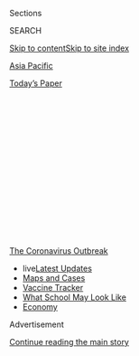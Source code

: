 <div id="app">

<div>

<div>

<div>

<div class="NYTAppHideMasthead css-1q2w90k e1suatyy0">

<div class="section css-ui9rw0 e1suatyy2">

<div class="css-eph4ug er09x8g0">

<div class="css-6n7j50">

</div>

<span class="css-1dv1kvn">Sections</span>

<div class="css-10488qs">

<span class="css-1dv1kvn">SEARCH</span>

</div>

[Skip to content](#site-content)[Skip to site index](#site-index)

</div>

<div id="masthead-section-label" class="css-1wr3we4 eaxe0e00">

[Asia
Pacific](https://www.nytimes.com/section/world/asia)

</div>

<div class="css-10698na e1huz5gh0">

</div>

</div>

<div id="masthead-bar-one" class="section hasLinks css-15hmgas e1csuq9d3">

<div class="css-uqyvli e1csuq9d0">

</div>

<div class="css-1uqjmks e1csuq9d1">

</div>

<div class="css-9e9ivx">

[](https://myaccount.nytimes.com/auth/login?response_type=cookie&client_id=vi)

</div>

<div class="css-1bvtpon e1csuq9d2">

[Today’s
Paper](https://www.nytimes.com/section/todayspaper)

</div>

</div>

</div>

</div>

<div data-aria-hidden="false">

<div id="site-content" data-role="main">

<div>

<div class="css-1aor85t" style="opacity:0.000000001;z-index:-1;visibility:hidden">

<div class="css-1hqnpie">

<div class="css-epjblv">

<span class="css-17xtcya">[Asia
Pacific](/section/world/asia)</span><span class="css-x15j1o">|</span><span class="css-fwqvlz">Indian
Billionaires Bet Big on Head Start in Coronavirus Vaccine
Race</span>

</div>

<div class="css-k008qs">

<div class="css-1iwv8en">

<span class="css-18z7m18"></span>

<div>

</div>

</div>

<span class="css-1n6z4y">https://nyti.ms/2XicLKP</span>

<div class="css-1705lsu">

<div class="css-4xjgmj">

<div class="css-4skfbu" data-role="toolbar" data-aria-label="Social Media Share buttons, Save button, and Comments Panel with current comment count" data-testid="share-tools">

  - 
  - 
  - 
  - 
    
    <div class="css-6n7j50">
    
    </div>

  - 
  - 

</div>

</div>

</div>

</div>

</div>

</div>

<div id="NYT_TOP_BANNER_REGION" class="css-13pd83m">

<div>

<div id="styln-prism-menu-1592847958612" class="section interactive-content interactive-size-medium css-1edisqu">

<div class="css-17ih8de interactive-body">

<div id="scroll-container" class="css-1gj85ro">

[<span class="styln-title-wrap"><span class="css-1pje3qr">The
Coronavirus</span><span class="css-1pje3qr">
Outbreak</span></span>](https://www.nytimes.com/news-event/coronavirus?action=click&pgtype=Article&state=default&region=TOP_BANNER&context=storylines_menu)

  - <span class="css-kqxiym" data-emphasize="true">live</span>[Latest
    Updates](https://www.nytimes.com/2020/08/01/world/coronavirus-covid-19.html?action=click&pgtype=Article&state=default&region=TOP_BANNER&context=storylines_menu)
  - [Maps and
    Cases](https://www.nytimes.com/interactive/2020/us/coronavirus-us-cases.html?action=click&pgtype=Article&state=default&region=TOP_BANNER&context=storylines_menu)
  - [Vaccine
    Tracker](https://www.nytimes.com/interactive/2020/science/coronavirus-vaccine-tracker.html?action=click&pgtype=Article&state=default&region=TOP_BANNER&context=storylines_menu)
  - [What School May Look
    Like](https://www.nytimes.com/interactive/2020/07/29/us/schools-reopening-coronavirus.html?action=click&pgtype=Article&state=default&region=TOP_BANNER&context=storylines_menu)
  - [Economy](https://www.nytimes.com/live/2020/07/31/business/stock-market-today-coronavirus?action=click&pgtype=Article&state=default&region=TOP_BANNER&context=storylines_menu)

</div>

</div>

</div>

</div>

</div>

<div id="top-wrapper" class="css-1sy8kpn">

<div id="top-slug" class="css-l9onyx">

Advertisement

</div>

[Continue reading the main
story](#after-top)

<div class="ad top-wrapper" style="text-align:center;height:100%;display:block;min-height:250px">

<div id="top" class="place-ad" data-position="top" data-size-key="top">

</div>

</div>

<div id="after-top">

</div>

</div>

<div>

<div id="sponsor-wrapper" class="css-1hyfx7x">

<div id="sponsor-slug" class="css-19vbshk">

Supported by

</div>

[Continue reading the main
story](#after-sponsor)

<div id="sponsor" class="ad sponsor-wrapper" style="text-align:center;height:100%;display:block">

</div>

<div id="after-sponsor">

</div>

</div>

<div class="css-186x18t">

</div>

<div class="css-1vkm6nb ehdk2mb0">

# Indian Billionaires Bet Big on Head Start in Coronavirus Vaccine Race

</div>

The world’s largest vaccine producer, the Serum Institute, announced a
plan to make hundreds of millions of doses of an unproven inoculation.
It’s a gamble with a huge upside. And huge risks.

<div class="css-79elbk" data-testid="photoviewer-wrapper">

<div class="css-z3e15g" data-testid="photoviewer-wrapper-hidden">

</div>

<div class="css-1a48zt4 ehw59r15" data-testid="photoviewer-children">

![<span class="css-16f3y1r e13ogyst0" data-aria-hidden="true">Scientists
at the Serum Institute in Pune, India, working on a bioreactor. Inside
is a promising coronavirus vaccine
candidate.</span><span class="css-cnj6d5 e1z0qqy90" itemprop="copyrightHolder"><span class="css-1ly73wi e1tej78p0">Credit...</span><span><span>Atul
Loke for The New York
Times</span></span></span>](https://static01.nyt.com/images/2020/08/02/world/02virus-india-vaccine/merlin_175095756_ab6859c7-a529-4f1f-809d-0b4ccf992203-articleLarge.jpg?quality=75&auto=webp&disable=upscale)

</div>

</div>

<div class="css-18e8msd">

<div class="css-vp77d3 epjyd6m0">

<div class="css-hus3qt ey68jwv0" data-aria-hidden="true">

[![Jeffrey
Gettleman](https://static01.nyt.com/images/2018/10/10/multimedia/author-jeffrey-gettleman/author-jeffrey-gettleman-thumbLarge.png
"Jeffrey Gettleman")](https://www.nytimes.com/by/jeffrey-gettleman)

</div>

<div class="css-1baulvz">

By [<span class="css-1baulvz last-byline" itemprop="name">Jeffrey
Gettleman</span>](https://www.nytimes.com/by/jeffrey-gettleman)

</div>

</div>

  - 
    
    <div class="css-ld3wwf e16638kd2">
    
    Aug. 1, 2020Updated <span class="css-epvm6">9:19 a.m.
    ET</span>
    
    </div>

  - 
    
    <div class="css-4xjgmj">
    
    <div class="css-pvvomx" data-role="toolbar" data-aria-label="Social Media Share buttons, Save button, and Comments Panel with current comment count" data-testid="share-tools">
    
      - 
      - 
      - 
      - 
        
        <div class="css-6n7j50">
        
        </div>
    
      - 
      - 
    
    </div>
    
    </div>

</div>

</div>

<div class="section meteredContent css-1r7ky0e" name="articleBody" itemprop="articleBody">

<div class="css-1fanzo5 StoryBodyCompanionColumn">

<div class="css-53u6y8">

PUNE, India — In early May, an extremely well-sealed steel box arrived
at the cold room of the Serum Institute of India, the world’s largest
vaccine maker.

Inside, packed in dry ice, sat a tiny 1-milliliter vial from Oxford,
England, containing the cellular material for one of the [world’s most
promising coronavirus
vaccines](https://www.nytimes.com/2020/04/27/world/europe/coronavirus-vaccine-update-oxford.html).

Scientists in white lab coats brought the vial to Building 14, carefully
poured the contents into a flask, added a medium of vitamins and sugar
and began growing billions of cells. Thus began one of the biggest
gambles yet in the quest to find the vaccine that will bring the world’s
Covid-19 nightmare to an end.

[The Serum Institute](https://www.seruminstitute.com/index.php), which
is exclusively controlled by a small and fabulously rich Indian family
and started out years ago as a horse farm, is doing what a few other
companies in the race for a vaccine are doing: mass-producing hundreds
of millions of doses of a vaccine candidate that is still in trials and
might not even work.

</div>

</div>

<div class="css-1fanzo5 StoryBodyCompanionColumn">

<div class="css-53u6y8">

But if it does, Adar Poonawalla, Serum’s chief executive and the only
child of the company’s founder, will become one of the most tugged-at
men in the world. He will have on hand what everyone wants, possibly in
greater quantities before anyone else.

His company, which has teamed up with the Oxford scientists developing
the vaccine, [was one of the first to boldly
announce](https://www.news18.com/news/business/indias-serum-institute-to-make-millions-of-potential-coronavirus-vaccine-doses-2597041.html),
in April, that it was going to mass-produce a vaccine before clinical
trials even ended. Now, Mr. Poonawalla’s fastest vaccine assembly lines
are being readied to crank out 500 doses each minute, and his phone
rings endlessly.

National health ministers, prime ministers and other heads of state (he
wouldn’t say who) and friends he hasn’t heard from in years have been
calling him, he said, begging for the first batches.

“I’ve had to explain to them that, ‘Look I can’t just give it to you
like this,’” he said.

</div>

</div>

<div class="css-79elbk" data-testid="photoviewer-wrapper">

<div class="css-z3e15g" data-testid="photoviewer-wrapper-hidden">

</div>

<div class="css-1a48zt4 ehw59r15" data-testid="photoviewer-children">

![<span class="css-16f3y1r e13ogyst0" data-aria-hidden="true">Adar
Poonawalla, Serum’s chief executive, says that he will split the
hundreds of millions of vaccine doses he produces 50-50 between India
and the rest of the
world.</span><span class="css-cnj6d5 e1z0qqy90" itemprop="copyrightHolder"><span class="css-1ly73wi e1tej78p0">Credit...</span><span>Atul
Loke for The New York
Times</span></span>](https://static01.nyt.com/images/2020/07/29/world/00virus-india-vaccine-2/merlin_174611103_eea92714-64a6-48e3-837d-a8774e80e04c-articleLarge.jpg?quality=75&auto=webp&disable=upscale)

</div>

</div>

<div class="css-1fanzo5 StoryBodyCompanionColumn">

<div class="css-53u6y8">

With the coronavirus pandemic turning the world upside down and all
hopes pinned on a vaccine, the Serum Institute finds itself in the
middle of an extremely competitive and murky endeavor. To get the
vaccine out as soon as possible, vaccine developers say they need
Serum’s mammoth assembly lines — each year, it churns out 1.5 billion
doses of other vaccines, mostly for poor countries, more than any other
company.

</div>

</div>

<div class="css-1fanzo5 StoryBodyCompanionColumn">

<div class="css-53u6y8">

Half of the world’s children have been vaccinated with Serum’s products.
Scale is its specialty. Just the other day, Mr. Poonawalla received a
shipment of 600 million glass vials.

But right now it’s not entirely clear how much of the coronavirus
vaccine that Serum will mass-produce will be kept by India or who will
fund its production, leaving the Poonawallas to navigate a torrent of
cross-pressures, political, financial, external and domestic.

[India has been walloped by the
coronavirus](https://www.nytimes.com/2020/07/16/world/asia/coronavirus-india-million-cases.html),
and with 1.3 billion people, it needs vaccine doses as much as anywhere.
It’s also led by a highly nationalistic prime minister, Narendra Modi,
whose government has already [blocked exports of
drugs](https://www.nytimes.com/2020/03/03/business/coronavirus-india-drugs.html)
that were believed to help treat Covid-19, the disease caused by the
coronavirus.

Adar Poonawalla, 39, says that he will split the hundreds of millions of
vaccine doses he produces 50-50 between India and the rest of the world,
with a focus on poorer countries, and that Mr. Modi’s government has not
objected to
this.

<div id="NYT_MAIN_CONTENT_1_REGION" class="css-9tf9ac">

<div>

<div id="styln-covid-updates-world" class="section interactive-content interactive-size-medium css-1ftcdic">

<div class="css-17ih8de interactive-body">

<div id="styln-briefing-block" data-asset-id="QXJ0aWNsZTpueXQ6Ly9hcnRpY2xlLzhiMjRmNTQ0LWVhMmUtNTlmNC1hMDZiLTM0YWI3YTlmN2E4YQ==">

<div class="briefing-block-header-section">

# [Latest Updates: Global Coronavirus Outbreak](https://www.nytimes.com/2020/08/01/world/coronavirus-covid-19.html?action=click&pgtype=Article&state=default&region=MAIN_CONTENT_1&context=storylines_live_updates)

<div class="briefing-block-ts">

Updated 2020-08-01T18:23:51.652Z

</div>

</div>

  - [Top officials work to break impasse over jobless
    benefit.](https://www.nytimes.com/2020/08/01/world/coronavirus-covid-19.html?action=click&pgtype=Article&state=default&region=MAIN_CONTENT_1&context=storylines_live_updates#link-3ac56579)
  - [The virus picks up dangerous speed in the Midwest, and in areas
    that had seen
    success.](https://www.nytimes.com/2020/08/01/world/coronavirus-covid-19.html?action=click&pgtype=Article&state=default&region=MAIN_CONTENT_1&context=storylines_live_updates#link-8796723)
  - [Thousands in Berlin protest Germany’s coronavirus
    measures.](https://www.nytimes.com/2020/08/01/world/coronavirus-covid-19.html?action=click&pgtype=Article&state=default&region=MAIN_CONTENT_1&context=storylines_live_updates#link-25930521)

<div class="briefing-block-footer">

<div class="briefing-block-footer-meta">

[See more
updates](https://www.nytimes.com/2020/08/01/world/coronavirus-covid-19.html?action=click&pgtype=Article&state=default&region=MAIN_CONTENT_1&context=storylines_live_updates)

</div>

<div class="briefing-block-briefinglinks">

<span>More live coverage:</span>
[Markets](https://www.nytimes.com/live/2020/07/31/business/stock-market-today-coronavirus?action=click&pgtype=Article&state=default&region=MAIN_CONTENT_1&context=storylines_live_updates)

</div>

</div>

</div>

</div>

</div>

</div>

</div>

But he added, “Look, they may still invoke some kind of emergency if
they deem fit or if they want
to.”

</div>

</div>

<div class="css-79elbk" data-testid="photoviewer-wrapper">

<div class="css-z3e15g" data-testid="photoviewer-wrapper-hidden">

</div>

<div class="css-1a48zt4 ehw59r15" data-testid="photoviewer-children">

<div class="css-1xdhyk6 erfvjey0">

<span class="css-1ly73wi e1tej78p0">Image</span>

<div class="css-zjzyr8">

<div data-testid="lazyimage-container" style="height:257.77777777777777px">

</div>

</div>

</div>

<span class="css-16f3y1r e13ogyst0" data-aria-hidden="true">A
multi-eyed, computer-driven camera carefully inspects each vial on the
assembly line, looking for cracks or other
flaws.</span><span class="css-cnj6d5 e1z0qqy90" itemprop="copyrightHolder"><span class="css-1ly73wi e1tej78p0">Credit...</span><span>Atul
Loke for The New York Times</span></span>

</div>

</div>

<div class="css-1fanzo5 StoryBodyCompanionColumn">

<div class="css-53u6y8">

The [Oxford-designed
vaccine](https://www.nytimes.com/2020/04/27/world/europe/coronavirus-vaccine-update-oxford.html)
is just one of several promising contenders that will soon be
mass-produced, in different factories around the world, before they are
proven to work. Vaccines take time not just to perfect but to
manufacture. Live cultures need weeks to grow inside bioreactors, for
instance, and each vial needs to be carefully cleaned, filled,
stoppered, sealed and packaged.

</div>

</div>

<div class="css-1fanzo5 StoryBodyCompanionColumn">

<div class="css-53u6y8">

The idea is to conduct these two processes simultaneously and start
production now, while the vaccines are still in trials, so that as soon
as the trials are finished — at best within the next six months, though
no one really knows — vaccine doses will be on hand, ready for a world
desperate to protect itself.

American and European governments have committed billions of dollars to
this effort, cutting deals with pharmaceutical giants such as Johnson &
Johnson, Pfizer, Sanofi and AstraZeneca to speed up the development and
production of select vaccine candidates in exchange for hundreds of
millions of
doses.

</div>

</div>

<div class="css-79elbk" data-testid="photoviewer-wrapper">

<div class="css-z3e15g" data-testid="photoviewer-wrapper-hidden">

</div>

<div class="css-1a48zt4 ehw59r15" data-testid="photoviewer-children">

<div class="css-1xdhyk6 erfvjey0">

<span class="css-1ly73wi e1tej78p0">Image</span>

<div class="css-zjzyr8">

<div data-testid="lazyimage-container" style="height:257.77777777777777px">

</div>

</div>

</div>

<span class="css-16f3y1r e13ogyst0" data-aria-hidden="true">Adar
Poonawalla turned this vintage plane that no longer flies into an office
suite on Serum’s campus in
Pune.</span><span class="css-cnj6d5 e1z0qqy90" itemprop="copyrightHolder"><span class="css-1ly73wi e1tej78p0">Credit...</span><span>Atul
Loke for The New York Times</span></span>

</div>

</div>

<div class="css-1fanzo5 StoryBodyCompanionColumn">

<div class="css-53u6y8">

AstraZeneca is the lead partner with the Oxford scientists, and it has
signed government contracts worth more than $1 billion to manufacture
the vaccine for Europe, the United States and other markets. But it has
allowed the Serum Institute to produce it as well. The difference, Mr.
Poonawalla said, is that his company is shouldering the cost of
production on its own.

But Serum is distinct from all other major vaccine producers in an
important way. Like many highly successful Indian businesses, it is
family-run. It can make decisions quickly and take big risks, like the
one it’s about to, which could cost the family hundreds of millions of
dollars.

Mr. Poonawalla said he was “70 to 80 percent” sure the Oxford vaccine
would work.

But, he added, “I hope we don’t go in too deep.”

</div>

</div>

<div class="css-1fanzo5 StoryBodyCompanionColumn">

<div class="css-53u6y8">

Unbeholden to shareholders, the Serum Institute is steered by only two
men: Mr. Poonawalla and his father, Cyrus, a horse breeder turned
billionaire.

</div>

</div>

<div class="css-79elbk" data-testid="photoviewer-wrapper">

<div class="css-z3e15g" data-testid="photoviewer-wrapper-hidden">

</div>

<div class="css-1a48zt4 ehw59r15" data-testid="photoviewer-children">

<div class="css-1xdhyk6 erfvjey0">

<span class="css-1ly73wi e1tej78p0">Image</span>

<div class="css-zjzyr8">

<div data-testid="lazyimage-container" style="height:295.79999999999995px">

</div>

</div>

</div>

<span class="css-16f3y1r e13ogyst0" data-aria-hidden="true">Cyrus
Poonawalla, center right, at a Poonawala-sponsored horse race in Mumbai,
in 2006. The elder Poonawalla began as a horse breeder and has become a
billionaire.</span><span class="css-cnj6d5 e1z0qqy90" itemprop="copyrightHolder"><span class="css-1ly73wi e1tej78p0">Credit...</span><span>Prodip
Guha/Getty Images</span></span>

</div>

</div>

<div class="css-1fanzo5 StoryBodyCompanionColumn">

<div class="css-53u6y8">

More than 50 years ago, the Serum Institute began as a shed on the
family’s thoroughbred horse farm. The elder Poonawalla realized that
instead of donating horses to a vaccine laboratory that needed horse
serum — one way of producing vaccines is to inject horses with small
amounts of toxins and then extract their antibody-rich blood serum — he
could process the serum and make the vaccines himself.

He started with tetanus in 1967. Then snake bite antidotes. Then shots
for tuberculosis, hepatitis, polio and the flu. From his stud farm in
the fertile and pleasantly humid town of Pune, Mr. Poonawalla built a
vaccine empire, and a staggering fortune.

Capitalizing on India’s combination of cheap labor and advanced
technology, the Serum Institute won contracts from Unicef, the Pan
American Health Organization and scores of countries, many of them poor,
to supply low-cost vaccines. The Poonawallas have now entered the
[pantheon of India’s richest
families](https://www.forbes.com/sites/naazneenkarmali/2020/04/07/indias-10-richest-billionaires-in-2020/#316831d47c23),
worth more than $5 billion.

Horses are still everywhere. Live ones trot around emerald paddocks,
topiary ones guard the front gates, and fancy glass ornaments frozen in
mid-strut stand on the tabletop of Serum’s baronial boardroom
overlooking its industrial park, where 5,000 people work.

Inside the facility producing the coronavirus vaccine candidate,
white-hooded scientists monitor the vital signs of the bioreactors, huge
stainless steel vats where the vaccine’s cellular material is
reproduced. Visitors are not allowed inside but can peer through
double-paned
glass.

</div>

</div>

<div class="css-79elbk" data-testid="photoviewer-wrapper">

<div class="css-z3e15g" data-testid="photoviewer-wrapper-hidden">

</div>

<div class="css-1a48zt4 ehw59r15" data-testid="photoviewer-children">

<div class="css-1xdhyk6 erfvjey0">

<span class="css-1ly73wi e1tej78p0">Image</span>

<div class="css-zjzyr8">

<div data-testid="lazyimage-container" style="height:257.77777777777777px">

</div>

</div>

</div>

<span class="css-16f3y1r e13ogyst0" data-aria-hidden="true">Technicians
running one of the many high-speed vaccine assembly lines at the Serum
Institute in early
July.</span><span class="css-cnj6d5 e1z0qqy90" itemprop="copyrightHolder"><span class="css-1ly73wi e1tej78p0">Credit...</span><span>Atul
Loke for The New York Times</span></span>

</div>

</div>

<div class="css-1fanzo5 StoryBodyCompanionColumn">

<div class="css-53u6y8">

“These cells are very delicate,” said Santosh Narwade, a Serum
scientist. “We have to take care with oxygen levels and mixing speed or
the cells get ruptured.”

His voice was jumpy with excitement.

“We all feel like we’re giving the solution to our nation and our
world,” he said.

Initial trial results of the Oxford-designed vaccine showed that it
activated antibody levels similar to those seen in recovering Covid-19
patients, which was considered very good news.

Serum has already produced millions of doses of this vaccine for
research and development, including large batches for the ongoing
trials. By the time the trials finish, expected around November, Serum
plans to have stockpiled 300 million doses for commercial
use.

<div id="NYT_MAIN_CONTENT_3_REGION" class="css-9tf9ac">

<div>

<div id="styln-prism-freeform-1594220623585" class="section interactive-content interactive-size-medium css-1ftcdic">

<div class="css-17ih8de interactive-body">

<div id="prism-freeform-block-62021" class="css-19mumt8" data-role="complementary" data-storyline="The Coronavirus Outbreak" data-truncated="true" tabindex="0">

<div class="css-a8d9oz">

<div class="css-eb027h">

[](https://www.nytimes.com/news-event/coronavirus?action=click&pgtype=Article&state=default&region=MAIN_CONTENT_3&context=storylines_faq)

### The Coronavirus Outbreak ›

#### Frequently Asked Questions

Updated July 27, 2020

  - #### Should I refinance my mortgage?
    
      - [It could be a good
        idea,](https://www.nytimes.com/article/coronavirus-money-unemployment.html?action=click&pgtype=Article&state=default&region=MAIN_CONTENT_3&context=storylines_faq)
        because mortgage rates have [never been
        lower.](https://www.nytimes.com/2020/07/16/business/mortgage-rates-below-3-percent.html?action=click&pgtype=Article&state=default&region=MAIN_CONTENT_3&context=storylines_faq)
        Refinancing requests have pushed mortgage applications to some
        of the highest levels since 2008, so be prepared to get in line.
        But defaults are also up, so if you’re thinking about buying a
        home, be aware that some lenders have tightened their standards.

  - #### What is school going to look like in September?
    
      - It is unlikely that many schools will return to a normal
        schedule this fall, requiring the grind of [online
        learning](https://www.nytimes.com/2020/06/05/us/coronavirus-education-lost-learning.html?action=click&pgtype=Article&state=default&region=MAIN_CONTENT_3&context=storylines_faq),
        [makeshift child
        care](https://www.nytimes.com/2020/05/29/us/coronavirus-child-care-centers.html?action=click&pgtype=Article&state=default&region=MAIN_CONTENT_3&context=storylines_faq)
        and [stunted
        workdays](https://www.nytimes.com/2020/06/03/business/economy/coronavirus-working-women.html?action=click&pgtype=Article&state=default&region=MAIN_CONTENT_3&context=storylines_faq)
        to continue. California’s two largest public school districts —
        Los Angeles and San Diego — said on July 13, that [instruction
        will be remote-only in the
        fall](https://www.nytimes.com/2020/07/13/us/lausd-san-diego-school-reopening.html?action=click&pgtype=Article&state=default&region=MAIN_CONTENT_3&context=storylines_faq),
        citing concerns that surging coronavirus infections in their
        areas pose too dire a risk for students and teachers. Together,
        the two districts enroll some 825,000 students. They are the
        largest in the country so far to abandon plans for even a
        partial physical return to classrooms when they reopen in
        August. For other districts, the solution won’t be an
        all-or-nothing approach. [Many
        systems](https://bioethics.jhu.edu/research-and-outreach/projects/eschool-initiative/school-policy-tracker/),
        including the nation’s largest, New York City, are devising
        [hybrid
        plans](https://www.nytimes.com/2020/06/26/us/coronavirus-schools-reopen-fall.html?action=click&pgtype=Article&state=default&region=MAIN_CONTENT_3&context=storylines_faq)
        that involve spending some days in classrooms and other days
        online. There’s no national policy on this yet, so check with
        your municipal school system regularly to see what is happening
        in your community.

  - #### Is the coronavirus airborne?
    
      - The coronavirus [can stay aloft for hours in tiny droplets in
        stagnant
        air](https://www.nytimes.com/2020/07/04/health/239-experts-with-one-big-claim-the-coronavirus-is-airborne.html?action=click&pgtype=Article&state=default&region=MAIN_CONTENT_3&context=storylines_faq),
        infecting people as they inhale, mounting scientific evidence
        suggests. This risk is highest in crowded indoor spaces with
        poor ventilation, and may help explain super-spreading events
        reported in meatpacking plants, churches and restaurants. [It’s
        unclear how often the virus is
        spread](https://www.nytimes.com/2020/07/06/health/coronavirus-airborne-aerosols.html?action=click&pgtype=Article&state=default&region=MAIN_CONTENT_3&context=storylines_faq)
        via these tiny droplets, or aerosols, compared with larger
        droplets that are expelled when a sick person coughs or sneezes,
        or transmitted through contact with contaminated surfaces, said
        Linsey Marr, an aerosol expert at Virginia Tech. Aerosols are
        released even when a person without symptoms exhales, talks or
        sings, according to Dr. Marr and more than 200 other experts,
        who [have outlined the evidence in an open letter to the World
        Health
        Organization](https://academic.oup.com/cid/article/doi/10.1093/cid/ciaa939/5867798).

  - #### What are the symptoms of coronavirus?
    
      - Common symptoms [include fever, a dry cough, fatigue and
        difficulty breathing or shortness of
        breath.](https://www.nytimes.com/article/symptoms-coronavirus.html?action=click&pgtype=Article&state=default&region=MAIN_CONTENT_3&context=storylines_faq)
        Some of these symptoms overlap with those of the flu, making
        detection difficult, but runny noses and stuffy sinuses are less
        common. [The C.D.C. has
        also](https://www.nytimes.com/2020/04/27/health/coronavirus-symptoms-cdc.html?action=click&pgtype=Article&state=default&region=MAIN_CONTENT_3&context=storylines_faq)
        added chills, muscle pain, sore throat, headache and a new loss
        of the sense of taste or smell as symptoms to look out for. Most
        people fall ill five to seven days after exposure, but symptoms
        may appear in as few as two days or as many as 14 days.

  - #### Does asymptomatic transmission of Covid-19 happen?
    
      - So far, the evidence seems to show it does. A widely cited
        [paper](https://www.nature.com/articles/s41591-020-0869-5)
        published in April suggests that people are most infectious
        about two days before the onset of coronavirus symptoms and
        estimated that 44 percent of new infections were a result of
        transmission from people who were not yet showing symptoms.
        Recently, a top expert at the World Health Organization stated
        that transmission of the coronavirus by people who did not have
        symptoms was “very rare,” [but she later walked back that
        statement.](https://www.nytimes.com/2020/06/09/world/coronavirus-updates.html?action=click&pgtype=Article&state=default&region=MAIN_CONTENT_3&context=storylines_faq#link-1f302e21)

<div id="styln-survey-component-62021" class="styln-survey-component" data-surveyname="faq" data-surveystoryline="coronavirus">

</div>

</div>

<div class="css-6mllg9">

</div>

<div class="css-pmm6ed">

<span class="css-5gimkt"></span>

</div>

</div>

</div>

</div>

</div>

</div>

</div>

But even if this vaccine fails to win the race, the Serum Institute will
still be instrumental. It has teamed up with other vaccine designers, at
earlier stages of development, to manufacture four other vaccines,
though those are not being mass produced yet.

And if all of those fail, Mr. Poonawalla says he can quickly adapt his
assembly lines to manufacture whatever vaccine candidate does work,
wherever it comes from.

“Very few people can produce it at this cost, this scale and this
speed,” he said.

Under the AstraZeneca deal, Serum can make 1 billion doses of the Oxford
vaccine for India and lower- and middle-income countries during the
pandemic and charge an amount that is no more than its production costs.

</div>

</div>

<div class="css-1fanzo5 StoryBodyCompanionColumn">

<div class="css-53u6y8">

After the pandemic passes, Mr. Poonawalla expects that he will be able
to sell the vaccine at a profit — if it works — but his biggest concern
is the near term and covering his cash flow. He estimates that he is
spending around $450 million to mass-produce the Oxford
vaccine.

</div>

</div>

<div class="css-79elbk" data-testid="photoviewer-wrapper">

<div class="css-z3e15g" data-testid="photoviewer-wrapper-hidden">

</div>

<div class="css-1a48zt4 ehw59r15" data-testid="photoviewer-children">

<div class="css-1xdhyk6 erfvjey0">

<span class="css-1ly73wi e1tej78p0">Image</span>

<div class="css-zjzyr8">

<div data-testid="lazyimage-container" style="height:257.77777777777777px">

</div>

</div>

</div>

<span class="css-16f3y1r e13ogyst0" data-aria-hidden="true">The final
stage of the production process: packaging sealed vaccines in cardboard
boxes.</span><span class="css-cnj6d5 e1z0qqy90" itemprop="copyrightHolder"><span class="css-1ly73wi e1tej78p0">Credit...</span><span>Atul
Loke for The New York Times</span></span>

</div>

</div>

<div class="css-1fanzo5 StoryBodyCompanionColumn">

<div class="css-53u6y8">

Many of his expenses might never be recouped, like the costs for the
vials holding the vaccine and the chemicals used in the process. For the
first time, the Poonawallas say they are considering turning to
sovereign wealth or private equity funds for help.

Contrast that with the deals made under [President Trump’s Warp Speed
project](https://www.nytimes.com/2020/06/03/us/politics/coronavirus-vaccine-trump-moderna.html),
and the similar ones in Europe. In the scramble to secure hundreds of
millions of doses for their people, richer countries have already paid
or committed to pay drug companies handsomely to offset the risks of
mass-producing a vaccine candidate that might not work and end up being
thrown out.

What this spells is “vaccine nationalism,” said [Dr. Olivier
Wouters](http://www.lse.ac.uk/health-policy/people/dr-olivier-wouters),
a health policy professor at the London School of Economics.

“Rich countries are getting to the front of the queue and poorer
countries are at risk of getting left behind.”

Analysts said it was likely that Serum would eventually get some
financial help from the Bill & Melinda Gates Foundation, which supports
global immunization programs, or maybe the Indian government. Both
declined to comment.

</div>

</div>

<div class="css-1fanzo5 StoryBodyCompanionColumn">

<div class="css-53u6y8">

But any deal will probably be far smaller than what the big
pharmaceutical companies have landed. Another difference is that those
companies are vaccine developers and producers. Serum’s role, at least
for the Oxford vaccine, is purely
production.

</div>

</div>

<div class="css-79elbk" data-testid="photoviewer-wrapper">

<div class="css-z3e15g" data-testid="photoviewer-wrapper-hidden">

</div>

<div class="css-1a48zt4 ehw59r15" data-testid="photoviewer-children">

<div class="css-1xdhyk6 erfvjey0">

<span class="css-1ly73wi e1tej78p0">Image</span>

<div class="css-zjzyr8">

<div data-testid="lazyimage-container" style="height:257.77777777777777px">

</div>

</div>

</div>

<span class="css-16f3y1r e13ogyst0" data-aria-hidden="true">Technicians
from a German company installing a new high-speed vaccine assembly line
on Serum’s
campus.</span><span class="css-cnj6d5 e1z0qqy90" itemprop="copyrightHolder"><span class="css-1ly73wi e1tej78p0">Credit...</span><span>Atul
Loke for The New York Times</span></span>

</div>

</div>

<div class="css-1fanzo5 StoryBodyCompanionColumn">

<div class="css-53u6y8">

Either way, Mr. Poonawalla said he felt an obligation to take this risk.

“We just felt that this was our sort of moment,” he said.

Since Adar Poonawalla took over as Serum’s chief executive from his
father in 2011, the company has expanded into new markets, pushing
revenues to more than $800 million.

A few years ago, [the Poonawallas decided to buy the former American
consulate building in
Mumbai](https://www.cnbc.com/2015/09/14/cyrus-poonawalla-buys-mumbais-lincoln-house-setting-india-record.html),
which used to be a maharajah palace, for $113 million — for a weekend
retreat. They have [more Rolls-Royces and
Ferraris](https://www.youtube.com/watch?v=Da0-uMocTMc) than you can
shake a stick at, and a Batmobile.

Adar Poonawalla acknowledged that his family was better known for “being
seen in some fancy car or a jet or whatever,’’ than making lifesaving
vaccines.

“A lot of people didn’t even know in India what the hell I did,” he
said. “They thought, ‘Oh, you do something with horses or something, you
must be making money.’”

</div>

</div>

<div class="css-1fanzo5 StoryBodyCompanionColumn">

<div class="css-53u6y8">

Mr. Poonawalla senses this is about to change.

He is confident that the Oxford vaccine his gleaming stainless-steel
machines are churning out has the best shot of working. If it does, he
plans to roll up his sleeve and brace for an injection.

“It would be ridiculous,” he said, “if I spent all this money, committed
to everything, and I didn’t take it
myself.”

</div>

</div>

<div class="css-79elbk" data-testid="photoviewer-wrapper">

<div class="css-z3e15g" data-testid="photoviewer-wrapper-hidden">

</div>

<div class="css-1a48zt4 ehw59r15" data-testid="photoviewer-children">

<div class="css-1xdhyk6 erfvjey0">

<span class="css-1ly73wi e1tej78p0">Image</span>

<div class="css-zjzyr8">

<div data-testid="lazyimage-container" style="height:257.77777777777777px">

</div>

</div>

</div>

<span class="css-16f3y1r e13ogyst0" data-aria-hidden="true">Construction
for a new facility at the Serum Institute. The company is investing in a
major expansion, to produce even more
vaccines.</span><span class="css-cnj6d5 e1z0qqy90" itemprop="copyrightHolder"><span class="css-1ly73wi e1tej78p0">Credit...</span><span>Atul
Loke for The New York Times</span></span>

</div>

</div>

<div class="css-1fanzo5 StoryBodyCompanionColumn">

<div class="css-53u6y8">

Kai Schultz contributed reporting from New Delhi.

</div>

</div>

<div>

</div>

</div>

<div>

</div>

<div>

</div>

<div>

</div>

<div>

<div id="bottom-wrapper" class="css-1ede5it">

<div id="bottom-slug" class="css-l9onyx">

Advertisement

</div>

[Continue reading the main
story](#after-bottom)

<div id="bottom" class="ad bottom-wrapper" style="text-align:center;height:100%;display:block;min-height:90px">

</div>

<div id="after-bottom">

</div>

</div>

</div>

</div>

</div>

## Site Index

<div>

</div>

## Site Information Navigation

  - [© <span>2020</span> <span>The New York Times
    Company</span>](https://help.nytimes.com/hc/en-us/articles/115014792127-Copyright-notice)

<!-- end list -->

  - [NYTCo](https://www.nytco.com/)
  - [Contact
    Us](https://help.nytimes.com/hc/en-us/articles/115015385887-Contact-Us)
  - [Work with us](https://www.nytco.com/careers/)
  - [Advertise](https://nytmediakit.com/)
  - [T Brand Studio](http://www.tbrandstudio.com/)
  - [Your Ad
    Choices](https://www.nytimes.com/privacy/cookie-policy#how-do-i-manage-trackers)
  - [Privacy](https://www.nytimes.com/privacy)
  - [Terms of
    Service](https://help.nytimes.com/hc/en-us/articles/115014893428-Terms-of-service)
  - [Terms of
    Sale](https://help.nytimes.com/hc/en-us/articles/115014893968-Terms-of-sale)
  - [Site
    Map](https://spiderbites.nytimes.com)
  - [Help](https://help.nytimes.com/hc/en-us)
  - [Subscriptions](https://www.nytimes.com/subscription?campaignId=37WXW)

</div>

</div>

</div>

</div>
